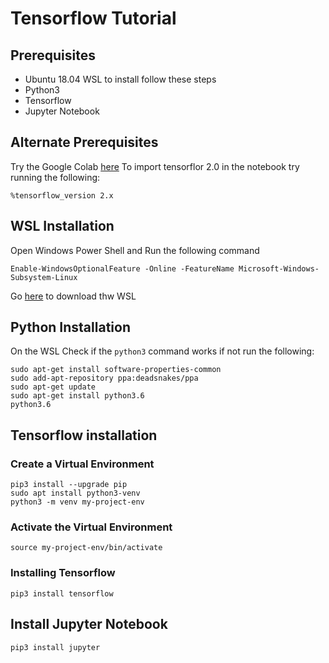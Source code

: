 # Tensorflow Tutorial
## Prerequisites
* Ubuntu 18.04 WSL to install follow these steps
* Python3
* Tensorflow
* Jupyter Notebook
## Alternate Prerequisites
Try the Google Colab [here](https://colab.research.google.com/)
To import tensorflor 2.0 in the notebook try running the following:
```
%tensorflow_version 2.x
```
## WSL Installation
Open Windows Power Shell and Run the following command
```
Enable-WindowsOptionalFeature -Online -FeatureName Microsoft-Windows-Subsystem-Linux
```
Go [here](https://ubuntu.com/wsl) to download thw WSL

## Python Installation

On the WSL Check if the `python3` command works if not run the following:
```bashd
sudo apt-get install software-properties-common
sudo add-apt-repository ppa:deadsnakes/ppa
sudo apt-get update
sudo apt-get install python3.6
python3.6
```
## Tensorflow installation

### Create a Virtual Environment

```
pip3 install --upgrade pip
sudo apt install python3-venv
python3 -m venv my-project-env
```
### Activate the Virtual Environment
```
source my-project-env/bin/activate
```
### Installing Tensorflow
```
pip3 install tensorflow
```
## Install Jupyter Notebook
```
pip3 install jupyter
```
